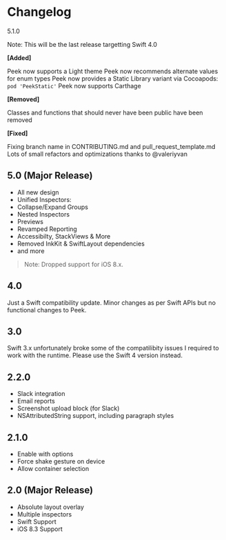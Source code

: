 # Changelog

5.1.0

Note: This will be the last release targetting Swift 4.0

**[Added]**

Peek now supports a Light theme
Peek now recommends alternate values for enum types
Peek now provides a Static Library variant via Cocoapods: `pod 'PeekStatic'`
Peek now supports Carthage

**[Removed]**

Classes and functions that should never have been public have been removed

**[Fixed]**

Fixing branch name in CONTRIBUTING.md and pull_request_template.md
Lots of small refactors and optimizations thanks to @valeriyvan

5.0 (Major Release)
-

- All new design
- Unified Inspectors:
- Collapse/Expand Groups
- Nested Inspectors
- Previews
- Revamped Reporting
- Accessibilty, StackViews & More
- Removed InkKit & SwiftLayout dependencies
- and more

> Note: Dropped support for iOS 8.x.

4.0
-

Just a Swift compatibility update.
Minor changes as per Swift APIs but no functional changes to Peek.

3.0
-

Swift 3.x unfortunately broke some of the compatilibity issues I required to work with the runtime.
Please use the Swift 4 version instead.

2.2.0
-

* Slack integration
* Email reports
* Screenshot upload block (for Slack)
* NSAttributedString support, including paragraph styles

2.1.0
-

* Enable with options
* Force shake gesture on device
* Allow container selection

2.0 (Major Release)
-

* Absolute layout overlay
* Multiple inspectors
* Swift Support
* iOS 8.3 Support
